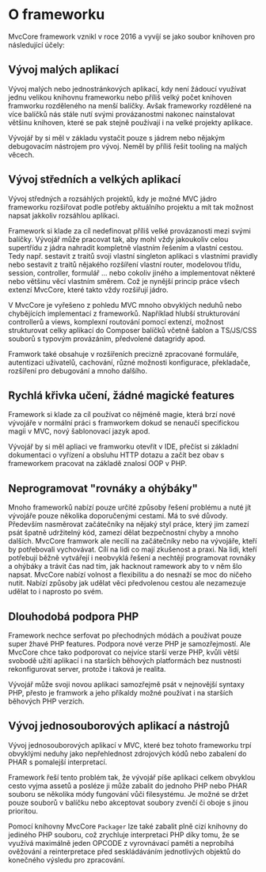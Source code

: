 # O frameworku

MvcCore framework vznikl v roce 2016 a vyvíjí se jako soubor knihoven pro následující účely:

## Vývoj malých aplikací
Vývoj malých nebo jednostránkových aplikací, kdy není žádoucí využívat 
jednu velikou knihovnu frameworku nebo příliš velký počet knihoven 
framworku rozděleného na menší balíčky. Avšak frameworky rozdělené na 
více balíčků nás stále nutí svými provázanostmi nakonec nainstalovat 
většinu knihoven, které se pak stejně používají i na velké projekty aplikace. 

Vývojář by si měl v základu vystačit pouze s jádrem nebo nějakým 
debugovacím nástrojem pro vývoj. Neměl by příliš řešit tooling na malých věcech.

## Vývoj středních a velkých aplikací
Vývoj středných a rozsáhlých projektů, kdy je možné MVC jádro frameworku rozšiřovat podle
potřeby aktuálního projektu a mít tak možnost napsat jakkoliv rozsáhlou aplikaci.

Framework si klade za cíl nedefinovat příliš velké provázanosti mezi svými balíčky.
Vývojář může pracovat tak, aby mohl vždy jakoukoliv celou supertřídu z jádra nahradit 
kompletně vlastním řešením a vlastní cestou. Tedy např. sestavit z traitů 
svoji vlastní singleton aplikaci s vlastními pravidly nebo sestavit z traitů nějakého 
rozšíření vlastní router, modelovou třídu, session, controller, formulář ... nebo cokoliv 
jiného a implementovat některé nebo většinu věcí vlastním směrem. Což je nynější 
princip práce všech extenzí MvcCore, které takto vždy rozšiřují jádro.

V MvcCore je vyřešeno z pohledu MVC mnoho obvyklých neduhů nebo chybějících 
implementací z frameworků. Například hlubší strukturování controllerů a views, 
komplexní routování pomocí extenzí, možnost strukturovat celky aplikací do Composer 
balíčků včetně šablon a TS/JS/CSS souborů s typovým provázáním, předvolené datagridy apod.

Framwork také obsahuje v rozšířeních precizně zpracované formuláře, 
autentizaci uživatelů, cachování, různé možnosti konfigurace, překladače, 
rozšíření pro debugování a mnoho dalšího.

## Rychlá křivka učení, žádné magické features
Framework si klade za cíl používat co nějméně magie, která brzí nové vývojáře 
v normální práci s framworkem dokud se nenaučí specifickou magii v MVC, nový 
šablonovací jazyk apod. 

Vývojář by si měl apliaci ve framworku otevřít v IDE, přečíst si základní dokumentaci
o vyřízení a obsluhu HTTP dotazu a začít bez obav s frameworkem pracovat na základě 
znalosí OOP v PHP.

## Neprogramovat "rovnáky a ohýbáky"
Mnoho frameworků nabízí pouze určité způsoby řešení problému a nuté jít vývojáře pouze
několika doporučenými cestami. Má to své důvody. Především nasměrovat začátečníky 
na nějaký styl práce, který jim zamezí psát špatně udržitelný kód, zamezí dělat 
bezpečnostní chyby a mnoho dalších. MvcCore framwork ale necílí na začátečníky nebo 
na vývojáře, kteří by potřebovali vychovávat. Cílí na lidi co mají zkušenost a praxi.
Na lidi, kteří potřebují běžně vytvářejí i neobvyklá řešení a nechtějí programovat 
rovnáky a ohýbáky a trávit čas nad tím, jak hacknout ramework aby to v něm šlo napsat.
MvcCore nabízí volnost a flexibilitu a do nesnaží se moc do ničeho nutit.
Nabízí způsoby jak udělat věci předvolenou cestou ale nezamezuje udělat to i naprosto po svém.

## Dlouhodobá podpora PHP
Framework nechce serfovat po přechodných módách a používat pouze super žhavé PHP features.
Podpora nové verze PHP je samozřejmostí. Ale MvcCore chce tako podporovat co nejvíce 
starší verze PHP, kvůli větší svobodě užití aplikací i na starších běhových platformách
bez nustnosti rekonfigurovat server, protože i taková je realita. 

Vývojář může svoji novou aplikaci samozřejmě psát v nejnovější syntaxy PHP, 
přesto je framwork a jeho příkaldy možné používat i na starších běhových PHP verzích.

## Vývoj jednosouborových aplikací a nástrojů
Vývoj jednosouborových aplikací v MVC, které bez tohoto frameworku trpí obvyklými 
neduhy jako nepřehlednost zdrojových kódů nebo zabalení do PHAR s pomalejší interpretací. 

Framework řeší tento problém tak, že vývojář píše aplikaci celkem obvyklou cesto 
vyjma assetů a posléze ji může zabalit do jednoho PHP nebo PHAR souboru se několika 
módy fungování vůči filesystému. Je možné se držet pouze souborů v balíčku nebo 
akceptovat soubory zvenčí či oboje s jinou prioritou.

Pomocí knihovny MvcCore `Packager` lze také zabalit plně cizí knihovny do jediného
PHP souboru, což zrychluje interpretaci PHP díky tomu, že se využívá maximálně 
jeden OPCODE z vyrovnávací paměti a neprobíhá ověžování a reinterpretace před 
seskládáváním jednotlivých objektů do konečného výsledu pro zpracování.
